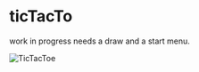 # ticTacTo

work in progress needs a draw and a start menu. 



![TicTacToe](https://imgur.com/gallery/kzdhM)
